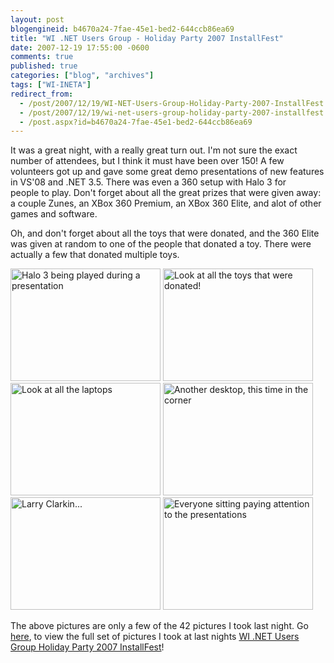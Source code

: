 ```yaml
---
layout: post
blogengineid: b4670a24-7fae-45e1-bed2-644ccb86ea69
title: "WI .NET Users Group - Holiday Party 2007 InstallFest"
date: 2007-12-19 17:55:00 -0600
comments: true
published: true
categories: ["blog", "archives"]
tags: ["WI-INETA"]
redirect_from: 
  - /post/2007/12/19/WI-NET-Users-Group-Holiday-Party-2007-InstallFest
  - /post/2007/12/19/wi-net-users-group-holiday-party-2007-installfest
  - /post.aspx?id=b4670a24-7fae-45e1-bed2-644ccb86ea69
---
```

<!-- more -->
<p>It was a great night, with a really great turn out. I'm not sure the exact number of attendees, but I think it must have been over 150! A few volunteers got up and gave some great demo presentations of new features in VS'08 and .NET 3.5. There was even a 360 setup&nbsp;with Halo 3 for people&nbsp;to&nbsp;play.&nbsp;Don't forget about all the great prizes that were given away: a couple Zunes, an XBox 360 Premium, an XBox 360 Elite, and alot of other games and software.</p>
<p>Oh, and don't forget about all the toys that were donated, and the 360 Elite was given at random to one of the people that donated a toy. There were actually a few that donated multiple toys.</p>
<p><a title="Halo 3 being played during a presentation by crpietschmann, on Flickr" href="http://www.flickr.com/photos/crpietschmann/2123584314/"><img src="http://farm3.static.flickr.com/2177/2123584314_d7697e9dec_m.jpg" alt="Halo 3 being played during a presentation" width="240" height="180" /></a> <a title="Look at all the toys that were donated! by crpietschmann, on Flickr" href="http://www.flickr.com/photos/crpietschmann/2122843209/"><img src="http://farm3.static.flickr.com/2237/2122843209_199812c886_m.jpg" alt="Look at all the toys that were donated!" width="240" height="180" /></a> <a title="Look at all the laptops by crpietschmann, on Flickr" href="http://www.flickr.com/photos/crpietschmann/2123592446/"><img src="http://farm3.static.flickr.com/2274/2123592446_b67ce17a50_m.jpg" alt="Look at all the laptops" width="240" height="180" /></a> <a title="Another desktop, this time in the corner by crpietschmann, on Flickr" href="http://www.flickr.com/photos/crpietschmann/2123589540/"><img src="http://farm3.static.flickr.com/2171/2123589540_94553f8a1c_m.jpg" alt="Another desktop, this time in the corner" width="240" height="180" /></a> <a title="Larry Clarkin... by crpietschmann, on Flickr" href="http://www.flickr.com/photos/crpietschmann/2123610636/"><img src="http://farm3.static.flickr.com/2038/2123610636_9d294c756e_m.jpg" alt="Larry Clarkin..." width="240" height="180" /></a> <a title="Everyone sitting paying attention to the presentations by crpietschmann, on Flickr" href="http://www.flickr.com/photos/crpietschmann/2122838741/"><img src="http://farm3.static.flickr.com/2390/2122838741_71a78b6757_m.jpg" alt="Everyone sitting paying attention to the presentations" width="240" height="180" /></a></p>
<p>The above pictures are only a few of the 42 pictures I took last night. Go <a href="http://www.flickr.com/photos/crpietschmann/sets/72157603499462400/">here</a>, to view the full set of pictures I took at last nights <a href="http://www.flickr.com/photos/crpietschmann/sets/72157603499462400/">WI .NET Users Group Holiday Party 2007 InstallFest</a>!</p>
